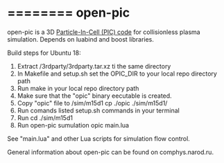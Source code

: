 ========
open-pic
========

open-pic is a 3D [Particle-In-Cell (PIC) code](https://en.wikipedia.org/wiki/Particle-in-cell)
for collisionless plasma simulation.
Depends on luabind and boost libraries.


Build steps for Ubuntu 18:

1. Extract /3rdparty/3rdparty.tar.xz ti the same directory
2. In Makefile and setup.sh set the OPIC_DIR to your local repo directory path
3. Run
      make
   in your local repo directory path
4. Make sure that the "opic" binary eecutable is created.
5. Copy "opic" file to /sim/m15d1 
      cp ./opic ./sim/m15d1/
6. Run comands listed setup.sh commands in your terminal
7. Run
    cd ./sim/m15d1
8. Run open-pic sumulation
    opic main.lua


See "main.lua" and other Lua scripts for simulation flow control.

General information about open-pic can be found on comphys.narod.ru.
